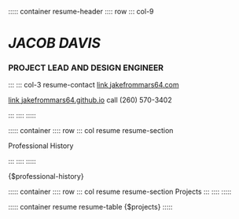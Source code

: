 <link rel="stylesheet"
        href="https://fonts.googleapis.com/css2?family=Material+Symbols+Outlined:opsz,wght,FILL,GRAD@20..48,100..700,0..1,-50..200" />

::::: container resume-header
:::: row
::: col-9

# _JACOB DAVIS_

### PROJECT LEAD AND DESIGN ENGINEER

:::
::: col-3 resume-contact
<a class="resume-contact" href="https://www.jakefrommars64.com/">
<span class="material-symbols-outlined">
link
</span>jakefrommars64.com</a>

<a class="resume-contact" href="https://jakefrommars64.github.io">
<span class="material-symbols-outlined">
link
</span>jakefrommars64.github.io</a>

<span class="material-symbols-outlined">
call
</span>(260) 570-3402

:::
::::
:::::

<!-- #region professional-history -->

::::: container
:::: row
::: col resume resume-section

Professional History

:::
::::
:::::

{$professional-history}

<!-- #endregion professional-history -->

<!-- #region projects -->

::::: container
:::: row
::: col resume resume-section
Projects
:::
::::
:::::

::::: container resume resume-table
{$projects}
:::::

<!-- #endregion projects -->

